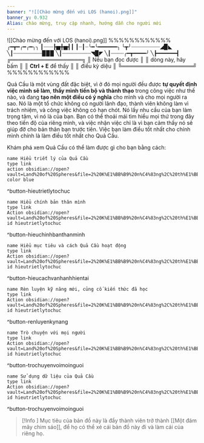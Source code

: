 ```yaml
---
banner: "![[Chào mừng đến với LOS (hanoi).png]]"
banner_y: 0.932
Alias: chào mừng, truy cập nhanh, hướng dẫn cho người mới
---
```

![[Chào mừng đến với LOS (hanoi).png]]
%%%%%%%%%%%%
╭━┳━╭━╭━╮╮
┃┈┈┈┣▅╋▅┫┃
┃┈┃┈╰━╰━━━━━━╮
╰┳╯┈┈┈┈┈┈┈┈┈◢▉◣
╲┃┈┈┈┈┈┈┈┈┈▉▉▉
╲┃┈┈┈┈┈┈┈┈┈◥▉◤
╲┃┈┈┈┈╭━┳━━━━╯
╲┣━━━━━━┫
╔═══════════════════╗
║  Nếu bạn đọc được   ║
║  dòng này, hãy bấm  ║
║ **Ctrl + E** để thấy  ║
║        điều kỳ diệu       ║
╚═══════════════════╝
%%%%%%%%%%%%

Quả Cầu là một vùng đất đặc biệt, vì ở đó mọi người đều được **tự quyết định việc mình sẽ làm**, **thấy mình tiến bộ và thành thạo** trong công việc như thế nào, và đang **tạo nên một điều có ý nghĩa** cho mình và cho mọi người ra sao. Nó là một tổ chức không có người lãnh đạo, thành viên không làm vì trách nhiệm, và công việc không có hạn chót. Nó lấy nhu cầu của bạn làm trọng tâm, vì nó là của bạn. Bạn có thể thoải mái tìm hiểu mọi thứ trong đây theo tiến độ của riêng mình, và việc nhận việc chỉ là vì bạn cảm thấy nó sẽ giúp đỡ cho bản thân bạn trước tiên. Việc bạn làm điều tốt nhất cho chính mình chính là làm điều tốt nhất cho Quả Cầu.

Khám phá xem Quả Cầu có thể làm được gì cho bạn bằng cách:

```button
name Hiểu triết lý của Quả Cầu
type link
action obsidian://open?vault=Land%20of%20Spheres&file=2%20K%E1%BB%B9%20n%C4%83ng%2C%20th%E1%BB%AD%20th%C3%A1ch%2C%20m%E1%BB%A9c%20%C4%91%E1%BB%99%20th%C3%A0nh%20th%E1%BA%A1o%2F21%20Hi%E1%BB%83u%20Qu%E1%BA%A3%20C%E1%BA%A7u%2FK%E1%BB%B9%20n%C4%83ng%20nh%E1%BB%8F%20h%C6%A1n%2FHi%E1%BB%83u%20tri%E1%BA%BFt%20l%C3%BD%20c%E1%BB%A7a%20Qu%E1%BA%A3%20C%E1%BA%A7u
color blue
```
^button-hieutrietlytochuc

```button
name Hiểu chính bản thân mình
type link
Action obsidian://open?vault=Land%20of%20Spheres&file=2%20K%E1%BB%B9%20n%C4%83ng%2C%20th%E1%BB%AD%20th%C3%A1ch%2C%20m%E1%BB%A9c%20%C4%91%E1%BB%99%20th%C3%A0nh%20th%E1%BA%A1o%2F21%20Hi%E1%BB%83u%20Qu%E1%BA%A3%20C%E1%BA%A7u%2FK%E1%BB%B9%20n%C4%83ng%20nh%E1%BB%8F%20h%C6%A1n%2FHi%E1%BB%83u%20ch%C3%ADnh%20b%E1%BA%A3n%20th%C3%A2n%20m%C3%ACnh
id hieutrietlytochuc
```
^button-hieuchinhbanthanminh

```button
name Hiểu mục tiêu và cách Quả Cầu hoạt động
type link
Action obsidian://open?vault=Land%20of%20Spheres&file=2%20K%E1%BB%B9%20n%C4%83ng%2C%20th%E1%BB%AD%20th%C3%A1ch%2C%20m%E1%BB%A9c%20%C4%91%E1%BB%99%20th%C3%A0nh%20th%E1%BA%A1o%2F21%20Hi%E1%BB%83u%20Qu%E1%BA%A3%20C%E1%BA%A7u%2FK%E1%BB%B9%20n%C4%83ng%20nh%E1%BB%8F%20h%C6%A1n%2FHi%E1%BB%83u%20m%E1%BB%A5c%20ti%C3%AAu%20v%C3%A0%20c%C3%A1ch%20Qu%E1%BA%A3%20C%E1%BA%A7u%20ho%E1%BA%A1t%20%C4%91%E1%BB%99ng
id hieutrietlytochuc
```
^button-hieucachvanhanhhientai

```button
name Rèn luyện kỹ năng mới, củng cố kiến thức đã học
type link
Action obsidian://open?vault=Land%20of%20Spheres&file=2%20K%E1%BB%B9%20n%C4%83ng%2C%20th%E1%BB%AD%20th%C3%A1ch%2C%20m%E1%BB%A9c%20%C4%91%E1%BB%99%20th%C3%A0nh%20th%E1%BA%A1o%2F21%20Hi%E1%BB%83u%20Qu%E1%BA%A3%20C%E1%BA%A7u%2FTh%E1%BB%AD%20th%C3%A1ch%2FR%C3%A8n%20luy%E1%BB%87n%20k%E1%BB%B9%20n%C4%83ng%20m%E1%BB%9Bi%2C%20c%E1%BB%A7ng%20c%E1%BB%91%20ki%E1%BA%BFn%20th%E1%BB%A9c%20%C4%91%C3%A3%20h%E1%BB%8Dc
id hieutrietlytochuc
```
^button-renluyenkynang

```button
name Trò chuyện với mọi người
type link
Action obsidian://open?vault=Land%20of%20Spheres&file=2%20K%E1%BB%B9%20n%C4%83ng%2C%20th%E1%BB%AD%20th%C3%A1ch%2C%20m%E1%BB%A9c%20%C4%91%E1%BB%99%20th%C3%A0nh%20th%E1%BA%A1o%2F21%20Hi%E1%BB%83u%20Qu%E1%BA%A3%20C%E1%BA%A7u%2FTh%E1%BB%AD%20th%C3%A1ch%2FTr%C3%B2%20chuy%E1%BB%87n%20v%E1%BB%9Bi%20m%E1%BB%8Di%20ng%C6%B0%E1%BB%9Di
id hieutrietlytochuc
```
^button-trochuyenvoimoinguoi

```button
name Sử dụng dữ liệu của Quả Cầu
type link
Action obsidian://open?vault=Land%20of%20Spheres&file=2%20K%E1%BB%B9%20n%C4%83ng%2C%20th%E1%BB%AD%20th%C3%A1ch%2C%20m%E1%BB%A9c%20%C4%91%E1%BB%99%20th%C3%A0nh%20th%E1%BA%A1o%2F21%20Hi%E1%BB%83u%20Qu%E1%BA%A3%20C%E1%BA%A7u%2FK%E1%BB%B9%20n%C4%83ng%20nh%E1%BB%8F%20h%C6%A1n%2FS%E1%BB%AD%20d%E1%BB%A5ng%20d%E1%BB%AF%20li%E1%BB%87u%20c%E1%BB%A7a%20Qu%E1%BA%A3%20C%E1%BA%A7u
id hieutrietlytochuc
```
^button-trochuyenvoimoinguoi

> [!Info ] Mục tiêu của bản đồ này là đẩy thành viên trở thành [[Một đám mây chim sáo]], để họ có thể xé cái bản đồ này đi và làm cái của riêng họ.
